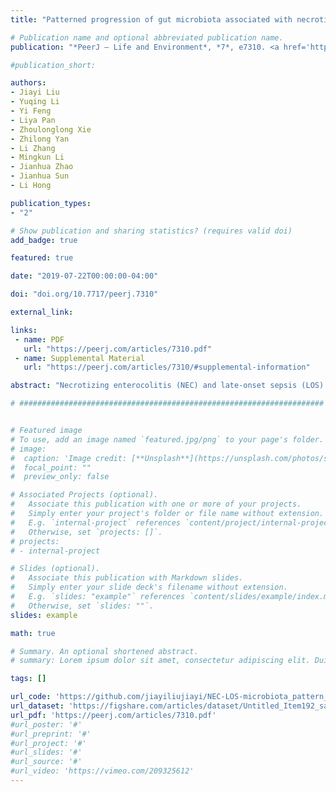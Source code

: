 ```yaml
---
title: "Patterned progression of gut microbiota associated with necrotizing enterocolitis and late onset sepsis in preterm infants: a prospective study in a Chinese neonatal intensive care unit"

# Publication name and optional abbreviated publication name.
publication: "*PeerJ – Life and Environment*, *7*, e7310. <a href='https://doi.org/10.7717/peerj.7310' target='_blank' rel='noopener noreferrer'>doi.org/10.7717/peerj.7310</a>"

#publication_short: 

authors:
- Jiayi Liu
- Yuqing Li
- Yi Feng
- Liya Pan 
- Zhoulonglong Xie
- Zhilong Yan
- Li Zhang
- Mingkun Li
- Jianhua Zhao
- Jianhua Sun
- Li Hong​

publication_types:
- "2"

# Show publication and sharing statistics? (requires valid doi)
add_badge: true

featured: true

date: "2019-07-22T00:00:00-04:00"

doi: "doi.org/10.7717/peerj.7310"

external_link: 

links: 
 - name: PDF
   url: "https://peerj.com/articles/7310.pdf"
 - name: Supplemental Material
   url: "https://peerj.com/articles/7310/#supplemental-information"

abstract: "Necrotizing enterocolitis (NEC) and late-onset sepsis (LOS) are two common premature birth complications with high morbidity and mortality. Recent studies in Europe and America have linked gut microbiota dysbiosis to their etiology. However, similar studies in Asian populations remain scant. In this pilot study, we profiled gut microbiota of 24 Chinese preterm infants from birth till death or discharge from NICU. Four of them developed NEC and three developed LOS. Unexpectedly, we detected highly-diversified microbiota with similar compositions in all patients shortly after birth. However, as patients aged, the microbial diversities in case groups differed significantly from that of the control group. These differences emerged after the third day of life and persisted throughout the course of both NEC and LOS. Using a Zero-Inflated Beta Regression Model with Random Effects (ZIBR), we detected higher Bacillus (p= 0.032) and Solibacillus (p= 0.047) before the onset of NEC and LOS. During NEC progression, Enterococcus, Streptococcus and Peptoclostridium were the dominant genera while during LOS progression; Klebsiella was the only dominant genus that was also detected by the diagnostic hemoculture. These results warrant further studies to identify causative microbial patterns and underlying mechanisms."

# ####################################################################


# Featured image
# To use, add an image named `featured.jpg/png` to your page's folder. 
# image:
#  caption: 'Image credit: [**Unsplash**](https://unsplash.com/photos/s9CC2SKySJM)'
#  focal_point: ""
#  preview_only: false

# Associated Projects (optional).
#   Associate this publication with one or more of your projects.
#   Simply enter your project's folder or file name without extension.
#   E.g. `internal-project` references `content/project/internal-project/index.md`.
#   Otherwise, set `projects: []`.
# projects:
# - internal-project

# Slides (optional).
#   Associate this publication with Markdown slides.
#   Simply enter your slide deck's filename without extension.
#   E.g. `slides: "example"` references `content/slides/example/index.md`.
#   Otherwise, set `slides: ""`.
slides: example

math: true

# Summary. An optional shortened abstract.
# summary: Lorem ipsum dolor sit amet, consectetur adipiscing elit. Duis posuere tellus ac convallis placerat. Proin tincidunt magna sed ex sollicitudin condimentum.

tags: []

url_code: 'https://github.com/jiayiliujiayi/NEC-LOS-microbiota_pattern_comparison'
url_dataset: 'https://figshare.com/articles/dataset/Untitled_Item192_samples_for_publishing_Longitudinal_gut_microbiota_patterns_in_preterm_infants_with_necrotizing_enterocolitis_or_late-onset_sepsis_an_observational_prospective_study_/7205102/3'
url_pdf: 'https://peerj.com/articles/7310.pdf'
#url_poster: '#'
#url_preprint: '#'
#url_project: '#'
#url_slides: '#'
#url_source: '#'
#url_video: 'https://vimeo.com/209325612'
---
```

